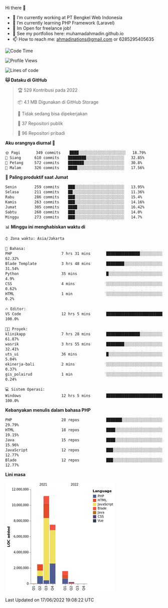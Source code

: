 Hi there 👋

- 🔭 I’m currently working at PT Bengkel Web Indonesia
- 🌱 I’m currently learning PHP Framework (Laravel)
- 📂 Im Open for freelance job!
- 🧷 See my portfolios here: muhamadahmadin.github.io
- 📫 How to reach me: ahmadinations@gmail.com or 6285295405635


<!--START_SECTION:waka-->
![Code Time](http://img.shields.io/badge/Code%20Time-0%20secs-blue)

![Profile Views](http://img.shields.io/badge/Profil%20dilihat-2-blue)

![Lines of code](https://img.shields.io/badge/Sejak%20Hello%20World%20aku%20telah%20menulis-23%20Million%20baris%20kode-blue)

**🐱 Dataku di GitHub** 

> 🏆 529 Kontribusi pada 2022
 > 
> 📦 4.1 MB Digunakan di GitHub Storage 
 > 
> 🚫 Tidak sedang bisa dipekerjakan
 > 
> 📜 37 Repositori publik 
 > 
> 🔑 96 Repositori pribadi  
 > 
**Aku orangnya diurnal 🐤** 

```text
🌞 Pagi       349 commits    ████░░░░░░░░░░░░░░░░░░░░░   18.79% 
🌆 Siang      610 commits    ████████░░░░░░░░░░░░░░░░░   32.85% 
🌃 Petang     572 commits    ███████░░░░░░░░░░░░░░░░░░   30.8% 
🌙 Malam      326 commits    ████░░░░░░░░░░░░░░░░░░░░░   17.56%

```
📅 **Paling produktif saat Jumat** 

```text
Senin        259 commits    ███░░░░░░░░░░░░░░░░░░░░░░   13.95% 
Selasa       211 commits    ██░░░░░░░░░░░░░░░░░░░░░░░   11.36% 
Rabu         286 commits    ███░░░░░░░░░░░░░░░░░░░░░░   15.4% 
Kamis        263 commits    ███░░░░░░░░░░░░░░░░░░░░░░   14.16% 
Jumat        305 commits    ████░░░░░░░░░░░░░░░░░░░░░   16.42% 
Sabtu        260 commits    ███░░░░░░░░░░░░░░░░░░░░░░   14.0% 
Minggu       273 commits    ███░░░░░░░░░░░░░░░░░░░░░░   14.7%

```


📊 **Minggu ini menghabiskan waktu di** 

```text
⌚︎ Zona waktu: Asia/Jakarta

💬 Bahasa: 
PHP                      7 hrs 31 mins       ███████████████░░░░░░░░░░   62.32% 
Blade Template           3 hrs 48 mins       ████████░░░░░░░░░░░░░░░░░   31.54% 
Python                   35 mins             █░░░░░░░░░░░░░░░░░░░░░░░░   4.9% 
CSS                      4 mins              ░░░░░░░░░░░░░░░░░░░░░░░░░   0.62% 
HTML                     1 min               ░░░░░░░░░░░░░░░░░░░░░░░░░   0.2%

🔥 Editor: 
VS Code                  12 hrs 5 mins       █████████████████████████   100.0%

🐱‍💻 Proyek: 
klinikapp                7 hrs 28 mins       ███████████████░░░░░░░░░░   61.87% 
wasrik                   3 hrs 55 mins       ████████░░░░░░░░░░░░░░░░░   32.41% 
uts_ui                   36 mins             █░░░░░░░░░░░░░░░░░░░░░░░░   5.04% 
ekinerja-bali            2 mins              ░░░░░░░░░░░░░░░░░░░░░░░░░   0.37% 
gis_polairud             1 min               ░░░░░░░░░░░░░░░░░░░░░░░░░   0.24%

💻 Sistem Operasi: 
Windows                  12 hrs 5 mins       █████████████████████████   100.0%

```

**Kebanyakan menulis dalam bahasa PHP** 

```text
PHP                      28 repos            ███████░░░░░░░░░░░░░░░░░░   29.79% 
HTML                     18 repos            ████░░░░░░░░░░░░░░░░░░░░░   19.15% 
Java                     15 repos            ████░░░░░░░░░░░░░░░░░░░░░   15.96% 
JavaScript               12 repos            ███░░░░░░░░░░░░░░░░░░░░░░   12.77% 
Blade                    12 repos            ███░░░░░░░░░░░░░░░░░░░░░░   12.77%

```


**Lini masa**

![Chart not found](https://raw.githubusercontent.com/MuhamadAhmadin/MuhamadAhmadin/master/charts/bar_graph.png) 


 Last Updated on 17/06/2022 19:08:22 UTC
<!--END_SECTION:waka-->
